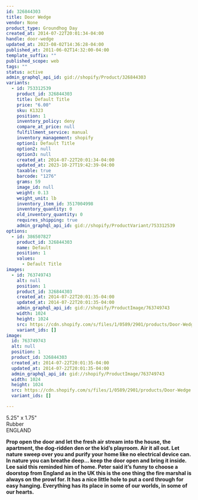 ```yaml
---
id: 326844303
title: Door Wedge
vendor: None
product_type: Groundhog Day
created_at: 2014-07-22T20:01:34-04:00
handle: door-wedge
updated_at: 2023-08-02T14:36:28-04:00
published_at: 2011-06-02T14:32:00-04:00
template_suffix: ""
published_scope: web
tags: ""
status: active
admin_graphql_api_id: gid://shopify/Product/326844303
variants:
  - id: 753312539
    product_id: 326844303
    title: Default Title
    price: "6.00"
    sku: K1323
    position: 1
    inventory_policy: deny
    compare_at_price: null
    fulfillment_service: manual
    inventory_management: shopify
    option1: Default Title
    option2: null
    option3: null
    created_at: 2014-07-22T20:01:34-04:00
    updated_at: 2023-10-27T19:42:39-04:00
    taxable: true
    barcode: "1276"
    grams: 59
    image_id: null
    weight: 0.13
    weight_unit: lb
    inventory_item_id: 3517004998
    inventory_quantity: 0
    old_inventory_quantity: 0
    requires_shipping: true
    admin_graphql_api_id: gid://shopify/ProductVariant/753312539
options:
  - id: 386507827
    product_id: 326844303
    name: Default
    position: 1
    values:
      - Default Title
images:
  - id: 763749743
    alt: null
    position: 1
    product_id: 326844303
    created_at: 2014-07-22T20:01:35-04:00
    updated_at: 2014-07-22T20:01:35-04:00
    admin_graphql_api_id: gid://shopify/ProductImage/763749743
    width: 1024
    height: 1024
    src: https://cdn.shopify.com/s/files/1/0589/2901/products/Door-Wedge.jpeg?v=1406073695
    variant_ids: []
image:
  id: 763749743
  alt: null
  position: 1
  product_id: 326844303
  created_at: 2014-07-22T20:01:35-04:00
  updated_at: 2014-07-22T20:01:35-04:00
  admin_graphql_api_id: gid://shopify/ProductImage/763749743
  width: 1024
  height: 1024
  src: https://cdn.shopify.com/s/files/1/0589/2901/products/Door-Wedge.jpeg?v=1406073695
  variant_ids: []

---
```


5.25" x 1.75"  
Rubber  
ENGLAND

**Prop open the door and let the fresh air stream into the house, the apartment, the dog-ridden den or the kid’s playroom. Air it all out. Let nature sweep over you and purify your home like no electrical device can. In nature you can breathe deep… keep the door open and bring it inside. Lee said this reminded him of home. Peter said it’s funny to choose a doorstop from England as in the UK this is the one thing the fire marshal is always on the prowl for. It has a nice little hole to put a cord through for easy hanging. Everything has its place in some of our worlds, in some of our hearts.**